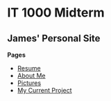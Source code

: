 # IT 1000 Midterm

## James' Personal Site

**Pages**
* [Resume](https://github.com/james-struble/it-1000-midterm/blob/3b54268e2f8417a0a6d48c6b85892b893610e14f/Resume.md)  
* [About Me](https://github.com/james-struble/it-1000-midterm/blob/3b54268e2f8417a0a6d48c6b85892b893610e14f/AboutMe.md)  
* [Pictures](https://github.com/james-struble/it-1000-midterm/blob/e290fe2a6b555c4e1c312d64a5a3283615188c3a/Pics.md)  
* [My Current Project](https://github.com/james-struble/it-1000-midterm/blob/e290fe2a6b555c4e1c312d64a5a3283615188c3a/Code.md)  
